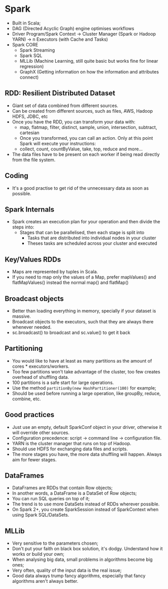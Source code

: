 # Spark
- Built in Scala;
- DAG (Directed Acyclic Graph) engine optimises workflows
- Driver Program/Spark Context -> Cluster Manager (Spark or Hadoop YARN) -> n Executors (with Cache and Tasks)
- Spark CORE
	- Spark Streaming
	- Spark SQL
	- MLLib (Machine Learning, still quite basic but works fine for linear regression)
	- GraphX (Getting information on how the information and attributes connect)

## RDD: Resilient Distributed Dataset
- Giant set of data combined from different sources.
- Can be created from different sources, such as files, AWS, Hadoop HDFS, JDBC, etc
- Once you have the RDD, you can transform your data with:
	- map, flatmap, filter, distinct, sample, union, intersection, subtract, cartesian
	- Once you transformed, you can call an action. Only at this point Spark will execute your instructions:
 	- collect, count, countByValue, take, top, reduce and more...
- The data files have to be present on each worker if being read directly from the file system.

## Coding
- It's a good practise to get rid of the unnecessary data as soon as possible.
 
## Spark Internals
- Spark creates an execution plan for your operation and then divide the steps into:
	- Stages that can be parallelised, then each stage is split into
		- Tasks that are distributed into individual nodes in your cluster
		- Theses tasks are scheduled across your cluster and executed
		
## Key/Values RDDs
- Maps are represented by tuples in Scala.
- If you need to map only the values of a Map, prefer mapValues() and flatMapValues() instead the normal map() and flatMap()

## Broadcast objects
- Better than loading everything in memory, specially if your dataset is massive.
- Broadcast objects to the executors, such that they are always there whenever needed.
- sc.broadcast() to broadcast and sc.value() to get it back

## Partitioning
- You would like to have at least as many partitions as the amount of cores * executors/workers.
- Too few partitions won't take advantage of the cluster, too few creates overhead of shuffling data.
- 100 partitions is a safe start for large operations.
- Use the method `partitionBy(new HashPartitioner(100)` for example;
- Should be used before running a large operation, like groupBy, reduce, combine, etc.

## Good practices
- Just use an empty, default SparkConf object in your driver, otherwise it will override other sources.
- Configuration precedence: script -> command line -> configuration file.
- YARN is the cluster manager that runs on top of Hadoop.
- Should use HDFS for exchanging data files and scripts.
- The more stages you have, the more data shuffling will happen. Always aim for fewer stages.

## DataFrames
- DataFrames are RDDs that contain Row objects;
- In another words, a DataFrame is a DataSet of Row objects;
- You can run SQL queries on top of it;
- The trend is to use more DataSets instead of RDDs wherever possible.
- On Spark 2+, you create SparkSession instead of SparkContext when using Spark SQL/DataSets.

## MLLib
- Very sensitive to the parameters chosen;
- Don't put your faith on black box solution, it's dodgy. Understand how it works or build your own;
- When analysing big data, small problems in algorithms become big ones;
- Very often, quality of the input data is the real issue;
- Good data always trump fancy algorithms, especially that fancy algorithms aren't always better.
